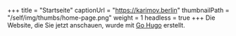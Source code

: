 +++
title = "Startseite"
captionUrl = "https://karimov.berlin"
thumbnailPath = "/self/img/thumbs/home-page.png"
weight = 1
headless = true
+++
Die Website, die Sie jetzt anschauen, wurde mit [Go Hugo](https://gohugo.io/) erstellt.